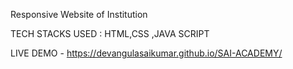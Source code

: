 Responsive Website of Institution   

TECH STACKS USED : HTML,CSS ,JAVA SCRIPT




LIVE DEMO - https://devangulasaikumar.github.io/SAI-ACADEMY/
